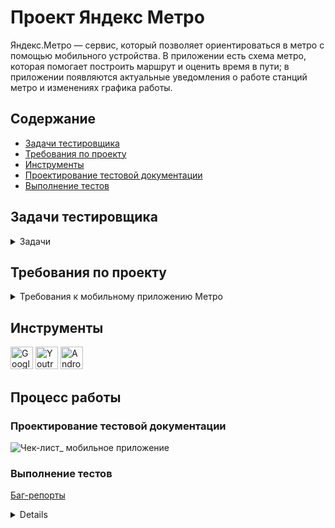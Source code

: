 # <a name="up" />Проект Яндекс Метро

Яндекс.Метро — сервис, который позволяет ориентироваться в метро с помощью мобильного устройства. В приложении есть схема метро, которая помогает построить маршрут и оценить время в пути; в приложении появляются актуальные уведомления о работе станций метро и изменениях графика работы. 

## Содержание
- [Задачи тестировщика](#задачи-тестировщика)
- [Требования по проекту](#требования-по-проекту)
- [Инструменты](#инструменты)
- [Проектирование тестовой документации](#проектирование-тестовой-документации)
- [Выполнение тестов](#выполнение-тестов)

## Задачи тестировщика

<details>
<summary> Задачи </summary> 

1. Проанализировать требования к мобильному приложению Яндекс.Метро
2. Спроектировать чек-лист для тестирования мобильного приложения на часть требований (для новых фич)
3. Протестировать мобильное приложение в эмуляторе с помощью Android Studio завести баг-репорты 

***

</details>

## Требования по проекту

<details>
<summary>Требования к мобильному приложению Метро </summary>

![image](https://github.com/qkitech/YandexMetro/assets/157276532/7bbd261a-f000-405e-87f5-f6fe3342e6f2)

***

</details>

## Инструменты
<p align="left"> 
  <a href="https://docs.google.com/" target="_blank" rel="noreferrer"><img src="https://w7.pngwing.com/pngs/240/1015/png-transparent-g-suite-google-docs-google-angle-rectangle-logo.png" width="36" height="36" alt="Google Sheets" /></a>
  <a href="https://www.jetbrains.com/youtrack/" target="_blank" rel="noreferrer"><img src="https://upload.wikimedia.org/wikipedia/commons/9/95/YouTrack_Icon.png" width="36" height="36" alt="Youtrack" /></a>
  <a href="https://developer.android.com/studio" target="_blank" rel="noreferrer"><img src="https://upload.wikimedia.org/wikipedia/commons/thumb/c/c1/Android_Studio_icon_%282023%29.svg/800px-Android_Studio_icon_%282023%29.svg.png" width="36" height="36" alt="Android_Studio" /></a>
</p> 

## Процесс работы

### Проектирование тестовой документации

![Чек-лист_ мобильное приложение](https://docs.google.com/spreadsheets/d/1gA6NLPg8-L0pwPDYAbXYDMSMDvtLyVZzBG3-KMBqHnY/edit#gid=857523888)

### Выполнение тестов

[Баг-репорты](https://kiropurr.youtrack.cloud/issues?q=tag:%20%7B%D0%AF%D0%BD%D0%B4%D0%B5%D0%BA%D1%81.%D0%9C%D0%B5%D1%82%D1%80%D0%BE%7D)

<details>
### Отчёт о тестировании

Проведено тестирование 25 чек-листа. Из 25 успешно прошло 148, не прошло 11
Блокирующие: 0
Критичные: 0
Средний приоритет: 3 (https://kiropurr.youtrack.cloud/issue/10-47/Pri-otsutstvii-internet-soedineniya-ne-poyavlyaetsya-uvedomlenie-ob-oshibke)
Низкий приоритет: 8 (https://kiropurr.youtrack.cloud/issue/10-48/Pri-smene-orientacii-ekrana-masshtab-postroennogo-marshruta-uvelichitsya-ili-umenshitsya
https://kiropurr.youtrack.cloud/issue/10-49/Pri-skrolle-longtapom-mozhno-vybrat-nuzhnuyu-stanciyu-pri-etom-shema-ne-ostayotsya-nepodvizhnoj)
С учётом того, что блокирующих и критических багов не найдено, команда тестирования не против публикации новой версии приложения в Google Play,после исправления багов


</details>
